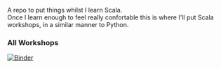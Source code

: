 A repo to put things whilst I learn Scala. <br>
Once I learn enough to feel really confortable this is where I'll put Scala workshops, in a similar manner to Python.


### All Workshops
[![Binder](https://mybinder.org/badge_logo.svg)](https://mybinder.org/v2/gh/DanielTemesgen/scala-workshops/master?urlpath=lab)

